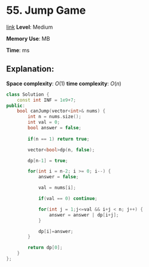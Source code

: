 # 55. Jump Game

[link](https://leetcode.com/problems/jump-game/)
**Level**: Medium 

**Memory Use**:   MB

**Time**:  ms

**Explanation**:
- 

**Space complexity**: $O(1)$
**time complexity**: $O(n)$

```cpp
class Solution {
    const int INF = 1e9+7;
public:
    bool canJump(vector<int>& nums) {
        int n = nums.size();
        int val = 0;
        bool answer = false;
        
        if(n == 1) return true;

        vector<bool>dp(n, false);

        dp[n-1] = true;

        for(int i = n-2; i >= 0; i--) {
            answer = false;

            val = nums[i];

            if(val == 0) continue;

            for(int j = 1;j<=val && i+j < n; j++) {
                answer = answer | dp[i+j];
            }

            dp[i]=answer;
        }

        return dp[0];
    }
};

```

